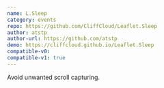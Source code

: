 ```yaml
---
name: L.Sleep
category: events
repo: https://github.com/CliffCloud/Leaflet.Sleep
author: atstp
author-url: https://github.com/atstp
demo: https://cliffcloud.github.io/Leaflet.Sleep
compatible-v0:
compatible-v1: true
---
```


Avoid unwanted scroll capturing.
